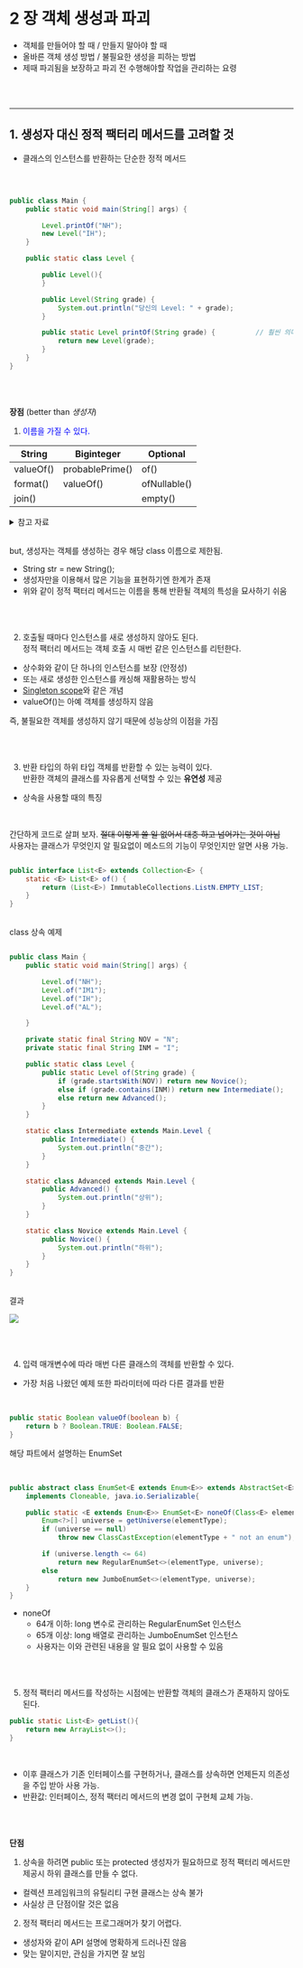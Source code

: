 # 2 장 객체 생성과 파괴


- 객체를 만들어야 할 때 / 만들지 말아야 할 때
- 올바른 객체 생성 방법 / 불필요한 생성을 피하는 방법
- 제때 파괴됨을 보장하고 파괴 전 수행해야할 작업을 관리하는 요령

<br><br>

------------------------
## 1. 생성자 대신 정적 팩터리 메서드를 고려할 것
- 클래스의 인스턴스를 반환하는 단순한 정적 메서드

<br>

```java

public class Main {
    public static void main(String[] args) {

        Level.printOf("NH");
        new Level("IH");
    }

    public static class Level {

        public Level(){
        }

        public Level(String grade) {
            System.out.println("당신의 Level: " + grade);
        }

        public static Level printOf(String grade) {          // 훨씬 의미와 목적이 와닿는다.
            return new Level(grade);
        }
    }
}
```


<br><br>

**장점** (better than *생성자*)<br>
1. <span style="color:blue"> 이름을 가질 수 있다. </span> <br>

  String    | Biginteger       | Optional
  --------- | ---------------- | ------------- 
  valueOf() | probablePrime()  | of()
  format()  | valueOf()        | ofNullable()
  join()    |                  | empty()

<details>
<summary> 참고 자료 </summary>
  <div markdown="1">
    <a href="https://docs.oracle.com/en/java/javase/11/docs/api/java.base/java/lang/String.html" target="_blank">String</a>
  </div>
  <div markdown="2">
    <a href="https://docs.oracle.com/en/java/javase/11/docs/api/java.base/java/math/BigInteger.html" target="_blank">BigInteger</a>
  </div>
  <div markdown="3">
    <a href="https://docs.oracle.com/en/java/javase/11/docs/api/java.base/java/util/Optional.html" target="_blank">Optional</a>
  </div>
</details>

<br>
  
  but, 생성자는 객체를 생성하는 경우 해당 class 이름으로 제한됨.

  - String str = new String();
  - 생성자만을 이용해서 많은 기능을 표현하기엔 한계가 존재
  - 위와 같이 정적 팩터리 메서드는 이름을 통해 반환될 객체의 특성을 묘사하기 쉬움

<br><br>

2. 호출될 때마다 인스턴스를 새로 생성하지 않아도 된다. <br>
  정적 팩터리 메서드는 객체 호출 시 매번 같은 인스턴스를 리턴한다.
  - 상수화와 같이 단 하나의 인스턴스를 보장 (안정성)
  - 또는 새로 생성한 인스턴스를 캐싱해 재활용하는 방식
  - <a href="https://docs.spring.io/spring-framework/docs/3.0.0.M3/reference/html/ch04s04.html#beans-factory-scopes-singleton" target="_blank">Singleton scope</a>와 같은 개념
  - valueOf()는 아예 객체를 생성하지 않음

즉, 불필요한 객체를 생성하지 않기 때문에 성능상의 이점을 가짐

<br><br>

3. 반환 타입의 하위 타입 객체를 반환할 수 있는 능력이 있다. <br>
  반환한 객체의 클래스를 자유롭게 선택할 수 있는 **유연성** 제공
- 상속을 사용할 때의 특징
<br>

간단하게 코드로 살펴 보자. ~~절대 이렇게 쓸 일 없어서 대충 하고 넘어가는 것이 아님~~ 
<br>
사용자는 클래스가 무엇인지 알 필요없이 메소드의 기능이 무엇인지만 알면 사용 가능.
<br>

```java

public interface List<E> extends Collection<E> {
    static <E> List<E> of() {
        return (List<E>) ImmutableCollections.ListN.EMPTY_LIST;
    }
}

```

<br>
class 상속 예제
<br>

```java

public class Main {
    public static void main(String[] args) {

        Level.of("NH");
        Level.of("IM1");
        Level.of("IH");
        Level.of("AL");

    }

    private static final String NOV = "N";
    private static final String INM = "I";

    public static class Level {
        public static Level of(String grade) {
            if (grade.startsWith(NOV)) return new Novice();
            else if (grade.contains(INM)) return new Intermediate();
            else return new Advanced();
        }
    }

    static class Intermediate extends Main.Level {
        public Intermediate() {
            System.out.println("중간");
        }
    }

    static class Advanced extends Main.Level {
        public Advanced() {
            System.out.println("상위");
        }
    }

    static class Novice extends Main.Level {
        public Novice() {
            System.out.println("하위");
        }
    }
}
```

<br>
결과 <br>

![](https://github.com/minuk8932/effective_java_study/img/minuk8932/chap_1/factory_method_3_example.png)

<br><br>

4. 입력 매개변수에 따라 매번 다른 클래스의 객체를 반환할 수 있다.
- 가장 처음 나왔던 예제 또한 파라미터에 따라 다른 결과를 반환
<br>

```java
public static Boolean valueOf(boolean b) {
    return b ? Boolean.TRUE: Boolean.FALSE;
}
```

해당 파트에서 설명하는 EnumSet

<br>

```java
public abstract class EnumSet<E extends Enum<E>> extends AbstractSet<E>
    implements Cloneable, java.io.Serializable{

    public static <E extends Enum<E>> EnumSet<E> noneOf(Class<E> elementType) {
        Enum<?>[] universe = getUniverse(elementType);
        if (universe == null)
            throw new ClassCastException(elementType + " not an enum");

        if (universe.length <= 64)
            return new RegularEnumSet<>(elementType, universe);
        else
            return new JumboEnumSet<>(elementType, universe);
    }
}
```

- noneOf
    - 64개 이하: long 변수로 관리하는 RegularEnumSet 인스턴스
    - 65개 이상: long 배열로 관리하는 JumboEnumSet 인스턴스
    - 사용자는 이와 관련된 내용을 알 필요 없이 사용할 수 있음

<br><br>

5. 정적 팩터리 메서드를 작성하는 시점에는 반환할 객체의 클래스가 존재하지 않아도 된다.

```java
public static List<E> getList(){ 
    return new ArrayList<>(); 
}
```

<br>

- 이후 클래스가 기존 인터페이스를 구현하거나, 클래스를 상속하면 언제든지 의존성을 주입 받아 사용 가능.
- 반환값: 인터페이스, 정적 팩터리 메서드의 변경 없이 구현체 교체 가능.

<br><br>


**단점** <br>
1. 상속을 하려면 public 또는 protected 생성자가 필요하므로 정적 팩터리 메서드만 제공시 하위 클래스를 만들 수 없다.
  - 컬렉션 프레임워크의 유틸리티 구현 클래스는 상속 불가
  - 사실상 큰 단점이랄 것은 없음

2. 정적 팩터리 메서드는 프로그래머가 찾기 어렵다.
  - 생성자와 같이 API 설명에 명확하게 드러나진 않음
  - 맞는 말이지만, 관심을 가지면 잘 보임
